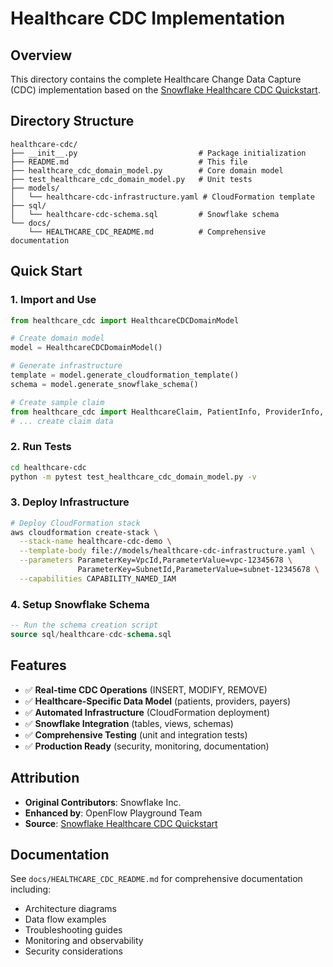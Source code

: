 # Healthcare CDC Implementation

## Overview

This directory contains the complete Healthcare Change Data Capture (CDC) implementation based on the [Snowflake Healthcare CDC Quickstart](https://quickstarts.snowflake.com/guide/Streamline_Healthcare_CDC_DDB_And_Openflow/).

## Directory Structure

```
healthcare-cdc/
├── __init__.py                           # Package initialization
├── README.md                             # This file
├── healthcare_cdc_domain_model.py        # Core domain model
├── test_healthcare_cdc_domain_model.py   # Unit tests
├── models/
│   └── healthcare-cdc-infrastructure.yaml # CloudFormation template
├── sql/
│   └── healthcare-cdc-schema.sql         # Snowflake schema
└── docs/
    └── HEALTHCARE_CDC_README.md          # Comprehensive documentation
```

## Quick Start

### 1. Import and Use

```python
from healthcare_cdc import HealthcareCDCDomainModel

# Create domain model
model = HealthcareCDCDomainModel()

# Generate infrastructure
template = model.generate_cloudformation_template()
schema = model.generate_snowflake_schema()

# Create sample claim
from healthcare_cdc import HealthcareClaim, PatientInfo, ProviderInfo, PayerInfo
# ... create claim data
```

### 2. Run Tests

```bash
cd healthcare-cdc
python -m pytest test_healthcare_cdc_domain_model.py -v
```

### 3. Deploy Infrastructure

```bash
# Deploy CloudFormation stack
aws cloudformation create-stack \
  --stack-name healthcare-cdc-demo \
  --template-body file://models/healthcare-cdc-infrastructure.yaml \
  --parameters ParameterKey=VpcId,ParameterValue=vpc-12345678 \
               ParameterKey=SubnetId,ParameterValue=subnet-12345678 \
  --capabilities CAPABILITY_NAMED_IAM
```

### 4. Setup Snowflake Schema

```sql
-- Run the schema creation script
source sql/healthcare-cdc-schema.sql
```

## Features

- ✅ **Real-time CDC Operations** (INSERT, MODIFY, REMOVE)
- ✅ **Healthcare-Specific Data Model** (patients, providers, payers)
- ✅ **Automated Infrastructure** (CloudFormation deployment)
- ✅ **Snowflake Integration** (tables, views, schemas)
- ✅ **Comprehensive Testing** (unit and integration tests)
- ✅ **Production Ready** (security, monitoring, documentation)

## Attribution

- **Original Contributors**: Snowflake Inc.
- **Enhanced by**: OpenFlow Playground Team
- **Source**: [Snowflake Healthcare CDC Quickstart](https://quickstarts.snowflake.com/guide/Streamline_Healthcare_CDC_DDB_And_Openflow/)

## Documentation

See `docs/HEALTHCARE_CDC_README.md` for comprehensive documentation including:
- Architecture diagrams
- Data flow examples
- Troubleshooting guides
- Monitoring and observability
- Security considerations 